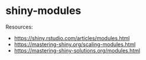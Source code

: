 # shiny-modules

Resources:  
- https://shiny.rstudio.com/articles/modules.html  
- https://mastering-shiny.org/scaling-modules.html  
- https://mastering-shiny-solutions.org/modules.html  
